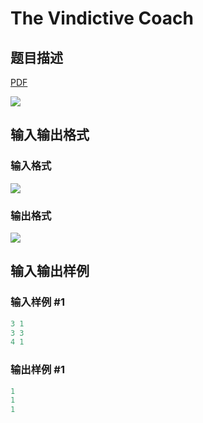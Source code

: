# The Vindictive Coach

## 题目描述

[problemUrl]: https://uva.onlinejudge.org/index.php?option=com_onlinejudge&Itemid=8&category=9&page=show_problem&problem=643

[PDF](https://uva.onlinejudge.org/external/7/p702.pdf)

![](https://cdn.luogu.com.cn/upload/vjudge_pic/UVA702/7c29f7aee632d8c65acbff01029ad9595b4681fe.png)

## 输入输出格式

### 输入格式

![](https://cdn.luogu.com.cn/upload/vjudge_pic/UVA702/3446545094502113354ae1ff629138975329920f.png)

### 输出格式

![](https://cdn.luogu.com.cn/upload/vjudge_pic/UVA702/fdb4dd6c3dceb120364e383d88ff3708b803f589.png)

## 输入输出样例

### 输入样例 #1

```cpp
3 1
3 3
4 1
```


### 输出样例 #1

```cpp
1
1
1
```


